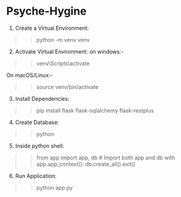 # Psyche-Hygine

1. Create a Virtual Environment:
>> python -m venv venv

2. Activate Virtual Environment:
on windows:-
>>venv\Scripts\activate

On macOS/Linux:-
>>source venv/bin/activate

3. Install Dependencies:
>>pip install flask flask-sqlalchemy flask-restplus

4. Create Database:
>>python

5. Inside python shell:
>>from app import app, db  # Import both app and db
>>with app.app_context():
    db.create_all()
>>exit()

6. Run Application:
>>python app.py


